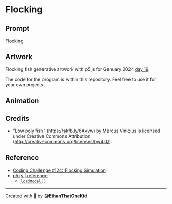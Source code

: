 # Flocking

## Prompt

Flocking

## Artwork

Flocking fish generative artwork with p5.js for Genuary 2024 [day 19](https://genuary.art/prompts#jan19).

The code for the program is within this repository. Feel free to use it for your own projects.

## Animation

<!-- TODO: Add animation. -->

## Credits

- "Low poly fish" (https://skfb.ly/6Axvw) by Marcus Vinicius is licensed under Creative Commons Attribution (http://creativecommons.org/licenses/by/4.0/).

## Reference

- [Coding Challenge #124: Flocking Simulation](https://youtu.be/mhjuuHl6qHM)
- [p5.js | reference](https://p5js.org/reference/)
  - [`loadModel()`](https://p5js.org/reference/#/p5/loadModel)

---

Created with 💖 by [**@EthanThatOneKid**](https://etok.codes/)
